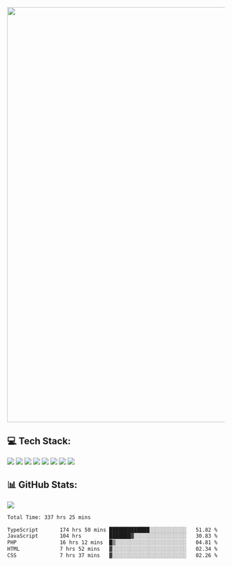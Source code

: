 <img style='width: 100vw' src='./hcampos_gradient.png'>

## 💻 Tech Stack:

![](https://img.shields.io/badge/next%20js-000000?style=for-the-badge&logo=nextdotjs&logoColor=white) ![](https://img.shields.io/badge/Tailwind_CSS-38B2AC?style=for-the-badge&logo=tailwind-css&logoColor=white) ![](https://img.shields.io/badge/React_Query-FF4154?style=for-the-badge&logo=React_Query&logoColor=white) ![](https://img.shields.io/badge/React-20232A?style=for-the-badge&logo=react&logoColor=61DAFB) ![](https://img.shields.io/badge/TypeScript-007ACC?style=for-the-badge&logo=typescript&logoColor=white) ![](https://img.shields.io/badge/JavaScript-323330?style=for-the-badge&logo=javascript&logoColor=F7DF1E) ![](https://img.shields.io/badge/Prisma-3982CE?style=for-the-badge&logo=Prisma&logoColor=white) ![](https://img.shields.io/badge/Supabase-181818?style=for-the-badge&logo=supabase&logoColor=white)

## 📊 GitHub Stats:

![](https://github-readme-stats.vercel.app/api?username=Sakoutecher&show_icons=true&count_private=true&&bg_color=70,11998e,38ef7d&title_color=fff&text_color=fff&icon_color=fff&hide_border=true)<br/>

<!--START_SECTION:waka-->

```txt
Total Time: 337 hrs 25 mins

TypeScript       174 hrs 50 mins █████████████░░░░░░░░░░░░   51.82 %
JavaScript       104 hrs         ███████▓░░░░░░░░░░░░░░░░░   30.83 %
PHP              16 hrs 12 mins  █▒░░░░░░░░░░░░░░░░░░░░░░░   04.81 %
HTML             7 hrs 52 mins   ▓░░░░░░░░░░░░░░░░░░░░░░░░   02.34 %
CSS              7 hrs 37 mins   ▓░░░░░░░░░░░░░░░░░░░░░░░░   02.26 %
```

<!--END_SECTION:waka-->
